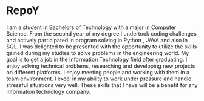 # RepoY
I am a student in Bachelors of Technology with a major in Computer Science. From the second year of my degree I undertook coding challenges and actively participated in program solving in Python , JAVA and also in SQL. I was delighted to be presented with the opportunity to utilize the skills gained during my studies to solve problems in the engineering world. My goal is to get a job in the Information Technology field after graduating. I enjoy solving technical problems, researching and developing new projects on different platforms. I enjoy meeting people and working with them in a team environment. I excel in my ability to work under pressure and handle stressful situations very well. These skills that I have will be a benefit for any information technology company.
